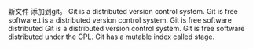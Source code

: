 新文件 添加到git。
Git is a distributed version control system.
Git is free software.t is a distributed version control system.
Git is free software distributed 
Git is a distributed version control system.
Git is free software distributed under the GPL.
Git has a mutable index called stage.
